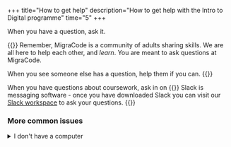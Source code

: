 +++
title="How to get help"
description="How to get help with the Intro to Digital programme"
time="5"
+++

 When you have a question, ask it.

{{<note type="tip" title="MigraCode is a Community">}}
Remember, MigraCode is a community of adults sharing skills. We are all here to help each other, and _learn_. You are meant to ask questions at MigraCode.

When you see someone else has a question, help them if you can.
{{</note>}}

When you have questions about coursework, ask in on {{<tooltip title="Slack">}} Slack is messaging software - once you have downloaded Slack you can visit our [Slack workspace](https://join.slack.com/t/migracodebarcelona/shared_invite/zt-339w0t50n-oRF4iO90IbxVBYsyuu_pyg) to ask your questions. {{</tooltip>}}

### More common issues

<details>
<summary>I don't have a computer</summary>
Here are some ways MigraCode solved this problem in the past:

1. Use a computer in a local library.

1. Borrow a computer from a friend or a relative if you can.


1. Use one of our laptops while at our office at Carrer del Rec 27 in Barcelona. We do not have enough laptops to borrow to all of the prospective students, therefore we can only lend you a laptop once you are enrolled. If you are accepted as a students you can borrow a laptop for the entirety of the bootcamp- which you can take home. 
  Let us know you need one at barcelona@migracode.org or text us on the MigraCode Slack.


</details>
